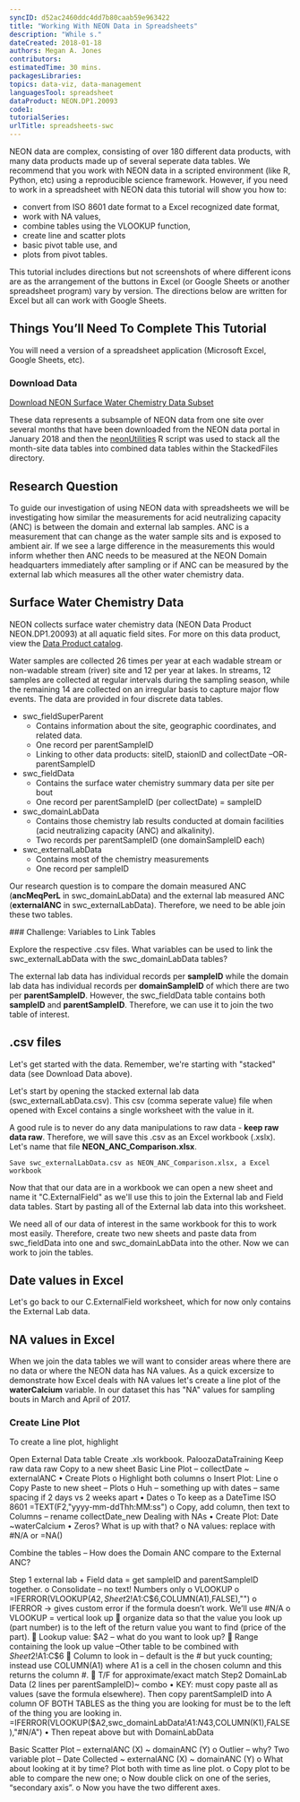 ```yaml
---
syncID: d52ac2460ddc4dd7b80caab59e963422
title: "Working With NEON Data in Spreadsheets"
description: "While s."
dateCreated: 2018-01-18
authors: Megan A. Jones
contributors: 
estimatedTime: 30 mins.
packagesLibraries: 
topics: data-viz, data-management
languagesTool: spreadsheet
dataProduct: NEON.DP1.20093
code1: 
tutorialSeries: 
urlTitle: spreadsheets-swc
---
```


NEON data are complex, consisting of over 180 different data products, with many 
data products made up of several seperate data tables. We recommend that you work
with NEON data in a scripted environment (like R, Python, etc) using a reproducible 
science framework. However, if you need to work in a spreadsheet with NEON
data this tutorial will show you how to: 

* convert from ISO 8601 date format to a Excel recognized date format,
* work with NA values,
* combine tables using the VLOOKUP function, 
* create line and scatter plots
* basic pivot table use, and
* plots from pivot tables. 

This tutorial includes directions but not screenshots of where different icons are
as the arrangement of the buttons in Excel (or Google Sheets or another 
spreadsheet program) vary by version. The directions below are written for Excel 
but all can work with Google Sheets. 

<div id="ds-objectives" markdown="1">

## Things You’ll Need To Complete This Tutorial
You will need a version of a spreadsheet application (Microsoft Excel, Google 
Sheets, etc).


### Download Data

<a href="http://www.neonscience.org/neon-water-chemistry-data-subset-prin-2016-2017" class="link--button link--arrow">
Download NEON Surface Water Chemistry Data Subset</a>

These data represents a subsample of NEON data from one site over several months 
that have been downloaded from the NEON data portal in January 2018 and then the 
<a href="http://www.neonscience.org/neonUtilities" target="_blank"> neonUtilities</a> R script was used to stack all 
the month-site data tables into combined data tables within the StackedFiles 
directory.

</div>

## Research Question
To guide our investigation of using NEON data with spreadsheets we will be investigating
how similar the measurements for acid neutralizing capacity (ANC) is between the domain
and external lab samples. ANC is a measurement that can change as the water sample
sits and is exposed to ambient air. If we see a large difference in the measurements
this would inform whether then ANC needs to be measured at the NEON Domain headquarters 
immediately after sampling or if ANC can be measured by the external lab which 
measures all the other water chemistry data. 


## Surface Water Chemistry Data

NEON collects surface water chemistry data (NEON Data Product NEON.DP1.20093) 
at all aquatic field sites. For more on this data product, view the 
<a href="http://data.neonscience.org/data-product-view?dpCode=DP1.20093.001" target="_blank"> Data Product catalog<a>. 

Water samples are collected 26 times per year at each wadable stream or 
non-wadable stream (river) site and 12 per year at lakes. In streams, 12 samples 
are collected at regular intervals during the sampling season, while the 
remaining 14 are collected on an irregular basis to capture major flow events.
The data are provided in four discrete data tables.

* swc_fieldSuperParent 
  + Contains information about the site, geographic coordinates, and related data.
  + One record per parentSampleID
  + Linking to other data products: siteID, staionID and  collectDate –OR- parentSampleID
* swc_fieldData
  + Contains the surface water chemistry summary data per site per bout
  + One record per parentSampleID (per collectDate) = sampleID
* swc_domainLabData 
  + Contains those chemistry lab results conducted at domain facilities (acid neutralizing capacity (ANC) and alkalinity).
  + Two records per parentSampleID (one domainSampleID each)
* swc_externalLabData
  + Contains most of the chemistry measurements
  + One record per sampleID

Our research question is to compare the domain measured ANC (**ancMeqPerL** in 
swc_domainLabData) and the external lab measured ANC (**externalANC** in 
swc_externalLabData). Therefore, we need to be able join these two tables. 

<div id="ds-challenge" markdown="1">
### Challenge: Variables to Link Tables
  
Explore the respective .csv files. What variables can be used to link the swc_externalLabData
with the swc_domainLabData tables? 

</div>

The external lab data has individual records per **sampleID** while the domain 
lab data has individual records per **domainSampleID** of which there are two
per **parentSampleID**. However, the swc_fieldData table contains both **sampleID**
 and **parentSampleID**. Therefore, we can use it to join the two table of interest. 

## .csv files

Let's get started with the data. Remember, we're starting with "stacked" data 
(see Download Data above). 

Let's start by opening the stacked external lab data (swc_externalLabData.csv). 
This csv (comma seperate value) file when opened with Excel contains a single 
worksheet with the value in it. 

A good rule is to never do any data manipulations to raw data - **keep raw data raw**. 
Therefore, we will save this .csv as an Excel workbook (.xslx). Let's name that 
file **NEON_ANC_Comparison.xlsx**. 

```
Save swc_externalLabData.csv as NEON_ANC_Comparison.xlsx, a Excel workbook

```

Now that that our data are in a workbook we can open a new sheet and name it 
"C.ExternalField" as we'll use this to join the External lab and Field data tables. 
Start by pasting all of the External lab data into this worksheet. 

We need all of our data of interest in the same workbook for this to work most 
easily. Therefore, create two new sheets and paste data from swc_fieldData into one
and swc_domainLabData into the other. Now we can work to join the tables.   

## Date values in Excel 

Let's go back to our C.ExternalField worksheet, which for now only contains the 
External Lab data. 

## NA values in Excel

When we join the data tables we will want to consider areas where there are no
data or where the NEON data has NA values. As a quick excersize to demonstrate
how Excel deals with NA values let's create a line plot of the **waterCalcium**
variable. In our dataset this has "NA" values for sampling bouts in March and 
April of 2017. 

### Create Line Plot

To create a line plot, highlight 


Open External Data table
Create .xls workbook. PaloozaDataTraining
Keep raw data raw
Copy to a new sheet
Basic Line Plot – collectDate ~ externalANC
•	Create Plots
o	Highlight both columns
o	Insert Plot: Line
o	Copy Paste to new sheet – Plots
o	Huh – something up with dates – same spacing if 2 days vs 2 weeks apart
•	Dates
o	To keep as a DateTime ISO 8601   =TEXT(F2,"yyyy-mm-ddThh:MM:ss")
o	Copy, add column, then text to Columns – rename collectDate_new
Dealing with NAs
•	Create Plot: Date ~waterCalcium
•	Zeros? What is up with that?
o	NA values: replace with   #N/A or   =NA()

Combine the tables – How does the Domain ANC compare to the External ANC? 

Step 1 external lab + Field data = get sampleID and parentSampleID together. 
o	Consolidate – no text! Numbers only 
o	VLOOKUP
o	=IFERROR(VLOOKUP($A2,Sheet2!$A$1:$C$6,COLUMN(A1),FALSE),"")
o	IFERROR -> gives custom error if the formula doesn’t work.  We’ll use #N/A
o	VLOOKUP = vertical look up 
	organize data so that the value you look up (part number) is to the left of the return value you want to find (price of the part).
	Lookup value: $A2 – what do you want to look up? 
	Range containing the look up value –Other table to be combined with $Sheet2!$A$1:$C$6
	Column to look in – default is the # but yuck counting; instead use COLUMN(A1) where A1 is a cell in the chosen column and this returns the column #. 
	T/F for approximate/exact match
Step2 DomainLab Data (2 lines per parentSampleID)~ combo
•	KEY: must copy paste all as values (save the formula elsewhere). Then copy parentSampleID into A column OF BOTH TABLES as the thing you are looking for must be to the left of the thing you are looking in. 
=IFERROR(VLOOKUP($A2,swc_domainLabData!$A$1:$N$43,COLUMN(K1),FALSE),"#N/A")
•	Then repeat above but with DomainLabData

Basic Scatter Plot – externalANC (X) ~ domainANC (Y)
o	Outlier – why? 
Two variable plot – Date Collected ~ externalANC (X) ~ domainANC (Y)
o	What about looking at it by time?  Plot both with time as line plot.
o	Copy plot to be able to compare the new one;
o	Now double click on one of the series, “secondary axis”. 
o	Now you have the two different axes.



